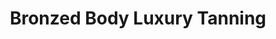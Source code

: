 ---
title: "Bronzed Body Luxury Tanning"
url: /florence/bronzed-body-luxury-tanning/
shop: beauty
---
